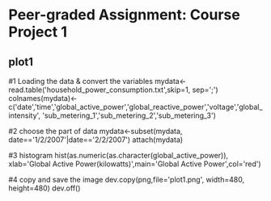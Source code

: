 # <Coursera-Exploratory Data Analysis> Peer-graded Assignment: Course Project 1

## plot1 ##
#1 Loading the data & convert the variables
mydata<-read.table('household_power_consumption.txt',skip=1, sep=';')
colnames(mydata)<-c('date','time','global_active_power','global_reactive_power','voltage','global_intensity', 'sub_metering_1','sub_metering_2','sub_metering_3')

#2 choose the part of data
mydata<-subset(mydata, date=='1/2/2007'|date=='2/2/2007')
attach(mydata)

#3 histogram
hist(as.numeric(as.character(global_active_power)), xlab='Global Active Power(kilowatts)',main='Global Active Power',col='red')

#4 copy and save the image
dev.copy(png,file='plot1.png', width=480, height=480)
dev.off()
